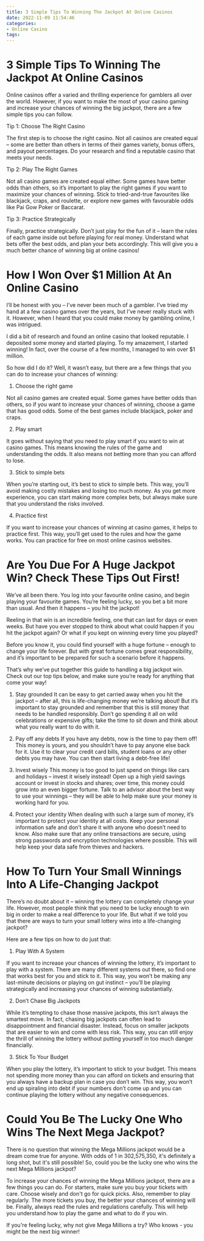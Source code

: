 ```yaml
---
title: 3 Simple Tips To Winning The Jackpot At Online Casinos
date: 2022-11-09 11:54:46
categories:
- Online Casino
tags:
---
```



#  3 Simple Tips To Winning The Jackpot At Online Casinos

Online casinos offer a varied and thrilling experience for gamblers all over the world. However, if you want to make the most of your casino gaming and increase your chances of winning the big jackpot, there are a few simple tips you can follow.

Tip 1: Choose The Right Casino

The first step is to choose the right casino. Not all casinos are created equal – some are better than others in terms of their games variety, bonus offers, and payout percentages. Do your research and find a reputable casino that meets your needs.

Tip 2: Play The Right Games

Not all casino games are created equal either. Some games have better odds than others, so it’s important to play the right games if you want to maximize your chances of winning. Stick to tried-and-true favourites like blackjack, craps, and roulette, or explore new games with favourable odds like Pai Gow Poker or Baccarat.

Tip 3: Practice Strategically

Finally, practice strategically. Don’t just play for the fun of it – learn the rules of each game inside out before playing for real money. Understand what bets offer the best odds, and plan your bets accordingly. This will give you a much better chance of winning big at online casinos!

#  How I Won Over $1 Million At An Online Casino

I’ll be honest with you – I’ve never been much of a gambler. I’ve tried my hand at a few casino games over the years, but I’ve never really stuck with it. However, when I heard that you could make money by gambling online, I was intrigued.

I did a bit of research and found an online casino that looked reputable. I deposited some money and started playing. To my amazement, I started winning! In fact, over the course of a few months, I managed to win over $1 million.

So how did I do it? Well, it wasn’t easy, but there are a few things that you can do to increase your chances of winning:

1) Choose the right game

Not all casino games are created equal. Some games have better odds than others, so if you want to increase your chances of winning, choose a game that has good odds. Some of the best games include blackjack, poker and craps.

2) Play smart

It goes without saying that you need to play smart if you want to win at casino games. This means knowing the rules of the game and understanding the odds. It also means not betting more than you can afford to lose.

3) Stick to simple bets

When you’re starting out, it’s best to stick to simple bets. This way, you’ll avoid making costly mistakes and losing too much money. As you get more experience, you can start making more complex bets, but always make sure that you understand the risks involved.

4) Practice first

If you want to increase your chances of winning at casino games, it helps to practice first. This way, you’ll get used to the rules and how the game works. You can practice for free on most online casinos websites.

#  Are You Due For A Huge Jackpot Win? Check These Tips Out First!

We’ve all been there. You log into your favourite online casino, and begin playing your favourite games. You’re feeling lucky, so you bet a bit more than usual. And then it happens – you hit the jackpot!

Reeling in that win is an incredible feeling, one that can last for days or even weeks. But have you ever stopped to think about what could happen if you hit the jackpot again? Or what if you kept on winning every time you played?

Before you know it, you could find yourself with a huge fortune – enough to change your life forever. But with great fortune comes great responsibility, and it’s important to be prepared for such a scenario before it happens.

That’s why we’ve put together this guide to handling a big jackpot win. Check out our top tips below, and make sure you’re ready for anything that come your way!

1) Stay grounded
It can be easy to get carried away when you hit the jackpot – after all, this is life-changing money we’re talking about! But it’s important to stay grounded and remember that this is still money that needs to be handled responsibly. Don’t go spending it all on wild celebrations or expensive gifts; take the time to sit down and think about what you really want to do with it.

2) Pay off any debts
If you have any debts, now is the time to pay them off! This money is yours, and you shouldn’t have to pay anyone else back for it. Use it to clear your credit card bills, student loans or any other debts you may have. You can then start living a debt-free life!

3) Invest wisely
This money is too good to just spend on things like cars and holidays – invest it wisely instead! Open up a high yield savings account or invest in stocks and shares; over time, this money could grow into an even bigger fortune. Talk to an advisor about the best way to use your winnings – they will be able to help make sure your money is working hard for you.

4) Protect your identity
When dealing with such a large sum of money, it’s important to protect your identity at all costs. Keep your personal information safe and don’t share it with anyone who doesn’t need to know. Also make sure that any online transactions are secure, using strong passwords and encryption technologies where possible. This will help keep your data safe from thieves and hackers.

#  How To Turn Your Small Winnings Into A Life-Changing Jackpot

There’s no doubt about it – winning the lottery can completely change your life. However, most people think that you need to be lucky enough to win big in order to make a real difference to your life. But what if we told you that there are ways to turn your small lottery wins into a life-changing jackpot?

Here are a few tips on how to do just that:

1. Play With A System

If you want to increase your chances of winning the lottery, it’s important to play with a system. There are many different systems out there, so find one that works best for you and stick to it. This way, you won’t be making any last-minute decisions or playing on gut instinct – you’ll be playing strategically and increasing your chances of winning substantially.

2. Don’t Chase Big Jackpots

While it’s tempting to chase those massive jackpots, this isn’t always the smartest move. In fact, chasing big jackpots can often lead to disappointment and financial disaster. Instead, focus on smaller jackpots that are easier to win and come with less risk. This way, you can still enjoy the thrill of winning the lottery without putting yourself in too much danger financially.

3. Stick To Your Budget

When you play the lottery, it’s important to stick to your budget. This means not spending more money than you can afford on tickets and ensuring that you always have a backup plan in case you don’t win. This way, you won’t end up spiraling into debt if your numbers don’t come up and you can continue playing the lottery without any negative consequences.

#  Could You Be The Lucky One Who Wins The Next Mega Jackpot?

There is no question that winning the Mega Millions jackpot would be a dream come true for anyone. With odds of 1 in 302,575,350, it's definitely a long shot, but it's still possible! So, could you be the lucky one who wins the next Mega Millions jackpot?

To increase your chances of winning the Mega Millions jackpot, there are a few things you can do. For starters, make sure you buy your tickets with care. Choose wisely and don't go for quick picks. Also, remember to play regularly. The more tickets you buy, the better your chances of winning will be. Finally, always read the rules and regulations carefully. This will help you understand how to play the game and what to do if you win.

If you're feeling lucky, why not give Mega Millions a try? Who knows - you might be the next big winner!